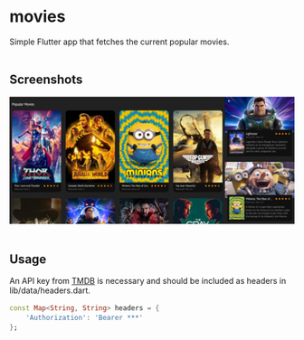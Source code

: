 # movies

Simple Flutter app that fetches the current popular movies.
<br/>
<br/>
 
## Screenshots

![Screenshot](movies.jpg)
<br/>
<br/>

## Usage

An API key from [TMDB](https://www.themoviedb.org/) is necessary and should be included as headers in lib/data/headers.dart.

```dart
const Map<String, String> headers = {
	'Authorization': 'Bearer ***'
};
```